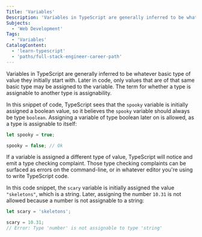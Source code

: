 ```yaml
---
Title: 'Variables'
Description: 'Variables in TypeScript are generally inferred to be whatever basic type of value they initially start with. Later in code, only values that are of that same basic type may be assigned to the variable. The term for whether a type is assignable to another type is assignability. In this snippet of code, TypeScript sees that the spooky variable is initially assigned a boolean value, so it believes the spooky variable should always be type boolean. Assigning a variable of type boolean later on is allowed, as a type is assignable to itself: ts let spooky = true;'
Subjects:
  - 'Web Development'
Tags:
  - 'Variables'
CatalogContent:
  - 'learn-typescript'
  - 'paths/full-stack-engineer-career-path'
---
```


Variables in TypeScript are generally inferred to be whatever basic type of value they initially start with.
Later in code, only values that are of that same basic type may be assigned to the variable.
The term for whether a type is assignable to another type is assignability.

In this snippet of code, TypeScript sees that the `spooky` variable is initially assigned a boolean value, so it believes the `spooky` variable should always be type `boolean`.
Assigning a variable of type boolean later on is allowed, as a type is assignable to itself:

```ts
let spooky = true;

spooky = false; // Ok
```

If a variable is assigned a different type of value, TypeScript will notice and emit a type checking complaint.
Those type checking complaints can be surfaced as errors on the command-line, or in whatever editor you're using to write TypeScript code.

In this code snippet, the `scary` variable is initially assigned the value `"skeletons"`, which is a string.
Later, assigning the number `10.31` is not allowed because a number is not assignable to a string:

```ts
let scary = 'skeletons';

scary = 10.31;
// Error: Type 'number' is not assignable to type 'string'
```
